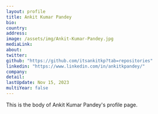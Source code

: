 ```yaml
---
layout: profile
title: Ankit Kumar Pandey
bio: 
country:
address:
image: /assets/img/Ankit-Kumar-Pandey.jpg
mediaLink: 
about:
twitter:
github: "https://github.com/itsankitkp?tab=repositories"
linkedin: "https://www.linkedin.com/in/ankitkpandey/"
company:
detail: 
lastUpdate: Nov 15, 2023
multiYear: false
---
```


This is the body of Ankit Kumar Pandey's profile page.
